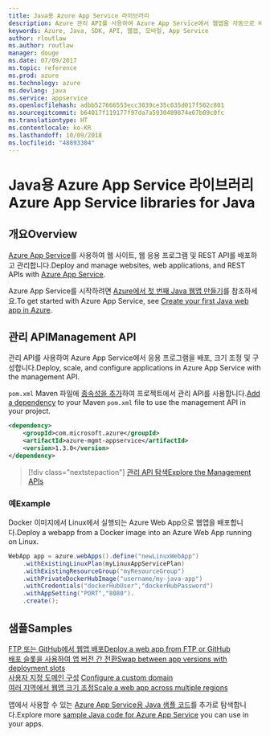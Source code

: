 ```yaml
---
title: Java용 Azure App Service 라이브러리
description: Azure 관리 API를 사용하여 Azure App Service에서 웹앱을 자동으로 배포합니다.
keywords: Azure, Java, SDK, API, 웹앱, 모바일, App Service
author: rloutlaw
ms.author: routlaw
manager: douge
ms.date: 07/09/2017
ms.topic: reference
ms.prod: azure
ms.technology: azure
ms.devlang: java
ms.service: appservice
ms.openlocfilehash: adbb527666553ecc3039ce35c035d017f502c801
ms.sourcegitcommit: b64017f119177f97da7a5930489874e67b09c0fc
ms.translationtype: HT
ms.contentlocale: ko-KR
ms.lasthandoff: 10/09/2018
ms.locfileid: "48893304"
---
```

# <a name="azure-app-service-libraries-for-java"></a><span data-ttu-id="6079c-104">Java용 Azure App Service 라이브러리</span><span class="sxs-lookup"><span data-stu-id="6079c-104">Azure App Service libraries for Java</span></span>

## <a name="overview"></a><span data-ttu-id="6079c-105">개요</span><span class="sxs-lookup"><span data-stu-id="6079c-105">Overview</span></span>

<span data-ttu-id="6079c-106">[Azure App Service](/azure/app-service)를 사용하여 웹 사이트, 웹 응용 프로그램 및 REST API를 배포하고 관리합니다.</span><span class="sxs-lookup"><span data-stu-id="6079c-106">Deploy and manage websites, web applications, and REST APIs with [Azure App Service](/azure/app-service).</span></span>

<span data-ttu-id="6079c-107">Azure App Service를 시작하려면 [Azure에서 첫 번째 Java 웹앱 만들기](/azure/app-service-web/app-service-web-get-started-java)를 참조하세요.</span><span class="sxs-lookup"><span data-stu-id="6079c-107">To get started with Azure App Service, see [Create your first Java web app in Azure](/azure/app-service-web/app-service-web-get-started-java).</span></span>

## <a name="management-api"></a><span data-ttu-id="6079c-108">관리 API</span><span class="sxs-lookup"><span data-stu-id="6079c-108">Management API</span></span>

<span data-ttu-id="6079c-109">관리 API를 사용하여 Azure App Service에서 응용 프로그램을 배포, 크기 조정 및 구성합니다.</span><span class="sxs-lookup"><span data-stu-id="6079c-109">Deploy, scale, and configure applications in Azure App Service with the management API.</span></span>

<span data-ttu-id="6079c-110">`pom.xml` Maven 파일에 [종속성을 추가](https://maven.apache.org/guides/getting-started/index.html#How_do_I_use_external_dependencies)하여 프로젝트에서 관리 API를 사용합니다.</span><span class="sxs-lookup"><span data-stu-id="6079c-110">[Add a dependency](https://maven.apache.org/guides/getting-started/index.html#How_do_I_use_external_dependencies) to your Maven `pom.xml` file to use the management API in your project.</span></span>

```XML
<dependency>
    <groupId>com.microsoft.azure</groupId>
    <artifactId>azure-mgmt-appservice</artifactId>
    <version>1.3.0</version>
</dependency>
```   

> [!div class="nextstepaction"]
> [<span data-ttu-id="6079c-111">관리 API 탐색</span><span class="sxs-lookup"><span data-stu-id="6079c-111">Explore the Management APIs</span></span>](/java/api/overview/azure/appservice/management)

### <a name="example"></a><span data-ttu-id="6079c-112">예</span><span class="sxs-lookup"><span data-stu-id="6079c-112">Example</span></span>

<span data-ttu-id="6079c-113">Docker 이미지에서 Linux에서 실행되는 Azure Web App으로 웹앱을 배포합니다.</span><span class="sxs-lookup"><span data-stu-id="6079c-113">Deploy a webapp from a Docker image into an Azure Web App running on Linux.</span></span>

```java
WebApp app = azure.webApps().define("newLinuxWebApp")
    .withExistingLinuxPlan(myLinuxAppServicePlan)
    .withExistingResourceGroup("myResourceGroup")
    .withPrivateDockerHubImage("username/my-java-app")
    .withCredentials("dockerHubUser","dockerHubPassword")
    .withAppSetting("PORT","8080").
    .create();
```

## <a name="samples"></a><span data-ttu-id="6079c-114">샘플</span><span class="sxs-lookup"><span data-stu-id="6079c-114">Samples</span></span>

<span data-ttu-id="6079c-115">[FTP 또는 GitHub에서 웹앱 배포][1]</span><span class="sxs-lookup"><span data-stu-id="6079c-115">[Deploy a web app from FTP or GitHub][1]</span></span>  
<span data-ttu-id="6079c-116">[배포 슬롯을 사용하여 앱 버전 간 전환][2]</span><span class="sxs-lookup"><span data-stu-id="6079c-116">[Swap between app versions with deployment slots][2]</span></span>  
<span data-ttu-id="6079c-117">[사용자 지정 도메인 구성][3] </span><span class="sxs-lookup"><span data-stu-id="6079c-117">[Configure a custom domain][3] </span></span>  
<span data-ttu-id="6079c-118">[여러 지역에서 웹앱 크기 조정][4]</span><span class="sxs-lookup"><span data-stu-id="6079c-118">[Scale a web app across multiple regions][4]</span></span>   

<span data-ttu-id="6079c-119">앱에서 사용할 수 있는 [Azure App Service용 Java 샘플 코드](https://azure.microsoft.com/resources/samples/?platform=java&term=appservice)를 추가로 탐색합니다.</span><span class="sxs-lookup"><span data-stu-id="6079c-119">Explore more [sample Java code for Azure App Service](https://azure.microsoft.com/resources/samples/?platform=java&term=appservice) you can use in your apps.</span></span>

[1]: ../docs-ref-conceptual/java-sdk-configure-webapp-sources.md
[2]: https://azure.microsoft.com/resources/samples/app-service-java-manage-staging-and-production-slots-for-web-apps/
[3]: https://azure.microsoft.com/resources/samples/app-service-java-manage-web-apps-with-custom-domains/
[4]: https://azure.microsoft.com/resources/samples/app-service-java-scale-web-apps-on-linux/
